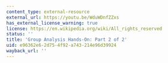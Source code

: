 ```yaml
---
content_type: external-resource
external_url: https://youtu.be/WduWDnfZZxs
has_external_license_warning: true
license: https://en.wikipedia.org/wiki/All_rights_reserved
status: ''
title: 'Group Analysis Hands-On: Part 2 of 2'
uid: e96362e6-2d75-4f92-a743-214e96d39924
wayback_url: ''
---
```

